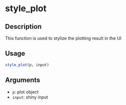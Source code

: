 # style_plot

## Description

This function is used to stylize the plotting result in the UI

## Usage

```r
style_plot(p, input)
```

## Arguments

* `p`: plot object
* `input`: shiny input

